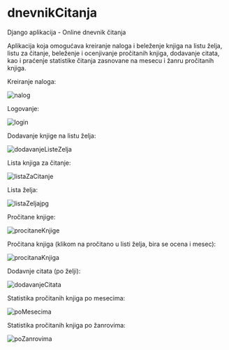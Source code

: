 # dnevnikCitanja
Django aplikacija - Online dnevnik čitanja 

Aplikacija koja omogućava kreiranje naloga i beleženje knjiga na listu želja, listu za čitanje, beleženje i ocenjivanje pročitanih knjiga,
dodavanje citata, kao i praćenje statistike čitanja zasnovane na mesecu i žanru pročitanih knjiga.

Kreiranje naloga:

![nalog](https://user-images.githubusercontent.com/92669289/163710319-b4ef3b42-2b0f-41f8-a0cb-b0af6cef7506.jpg)

Logovanje:

![login](https://user-images.githubusercontent.com/92669289/163710321-3ada1914-8a48-4a3d-8c58-e131a4a247b5.jpg)

Dodavanje knjige na listu želja:

![dodavanjeListeZelja](https://user-images.githubusercontent.com/92669289/163710327-1b4add14-d026-48b6-85df-0cd60ccf16da.jpg)

Lista knjiga za čitanje:

![listaZaCitanje](https://user-images.githubusercontent.com/92669289/163710330-c1419192-beab-4f0f-b4f0-66b56aa0993d.jpg)

Lista želja:

![listaZeljajpg](https://user-images.githubusercontent.com/92669289/163710332-8733eb6f-dc71-4a51-adb9-08ebc9018fcd.jpg)

Pročitane knjige:

![procitaneKnjige](https://user-images.githubusercontent.com/92669289/163710341-bef36fdb-63ae-4846-ad6d-80b47f49a265.jpg)

Pročitana knjiga (klikom na pročitano u listi želja, bira se ocena i mesec):

![procitanaKnjiga](https://user-images.githubusercontent.com/92669289/163710344-4fb59d9d-17b2-4d29-aea6-119b886d0e4e.jpg)

Dodavnje citata (po želji):

![dodavanjeCitata](https://user-images.githubusercontent.com/92669289/163710347-b9c7ae7f-2501-4af9-8f2e-889a26780679.jpg)

Statistika pročitanih knjiga po mesecima:

![poMesecima](https://user-images.githubusercontent.com/92669289/163710349-4fe2a03d-ed14-46cc-a603-1c90f810c155.jpg)

Statistika pročitanih knjiga po žanrovima:

![poZanrovima](https://user-images.githubusercontent.com/92669289/163710351-dc5b7dd9-c16b-4b17-97d5-df2ec4e35c35.jpg)

